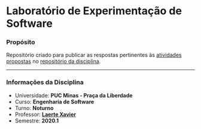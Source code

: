# Laboratório de Experimentação de Software

### Propósito
Repositório criado para publicar as respostas pertinentes às [atividades 
propostas](https://github.com/xavierlaerte/labex-20.1/blob/master/labs/lab01.md) 
 no [repositório da disciplina](https://github.com/xavierlaerte/labex-20.1).
___
### Informações da Disciplina
* Universidade: **PUC Minas - Praça da Liberdade**
* Curso: **Engenharia de Software**
* Turno: **Noturno**
* Professor: **[Laerte Xavier](https://github.com/xavierlaerte)**  
* Semestre: **2020.1**
